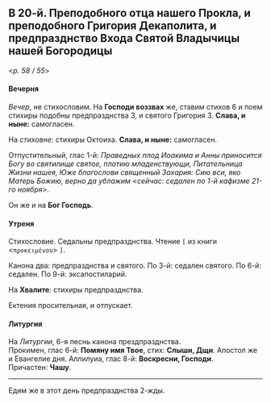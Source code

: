 ## В 20-й. Преподобного отца нашего Прокла, и преподобного Григория Декаполита, и предпразднство Входа Святой Владычицы нашей Богородицы

<*p. 58 / 55*>

#### Вечерня

*Вечер*, не стихословим. На **Господи воззвах** же, ставим стихов 6 и поем стихиры подобны предпразднства 3, 
и святого Григория 3. **Слава, и ныне:** самогласен.   

На *стиховне*: стихиры Октоиха. **Слава, и ныне:** самогласен.

Отпустительный, глас 1-й: *Праведных плод Иоакима и Анны приносится Богу во святилище святое, плотию 
младенствующи, Питательница Жизни нашея, Юже благослови священный Захария: Сию вси, яко Матерь Божию, 
верно да ублажим* <*сейчас: седален по 1-й кафизме 21-го ноября*>. 

Он же и на **Бог Господь**. 

#### Утреня

Стихословие. Седальны предпразднства. Чтение `[` из книги <`προκειμένου`> `]`. 

Канона два: предпразднства и святого. 
По 3-й: седален святого. 
По 6-й: седален. 
По 9-й: эксапостиларий. 

На **Хвалите**: стихиры предпразднства. 

Ектения просительная, и отпускает. 

#### Литургия 

На *Литургии*, 6-я песнь канона прездпразднства.  
Прокимен, глас 6-й: **Помяну имя Твое**, стих: **Слыши, Дщи**. 
Апостол же и Евангелие дня. 
Аллилуиа, глас 8-й: **Воскресни, Господи**.  
Причастен: **Чашу**.

---

Едим же в этот день предпразднства 2-жды. 
